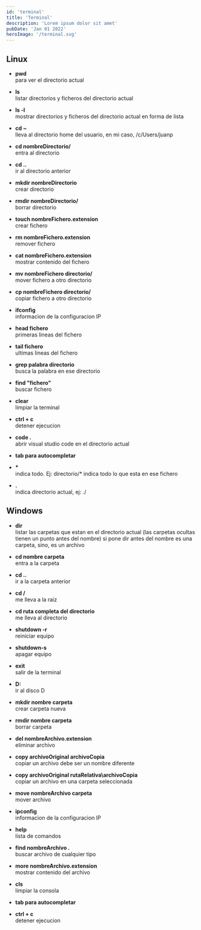 ```yaml
---
id: 'terminal'
title: 'Terminal'
description: 'Lorem ipsum dolor sit amet'
pubDate: 'Jan 01 2022'
heroImage: '/terminal.svg'
---
```


## Linux

- **pwd**  
  para ver el directorio actual

- **ls**  
  listar directorios y ficheros del directorio actual

- **ls -l**  
  mostrar directorios y ficheros del directorio actual en
  forma de lista

- **cd ~**  
  lleva al directorio home del usuario, en mi caso, /c/Users/juanp

- **cd nombreDirectorio/**  
  entra al directorio

- **cd ..**  
  ir al directorio anterior

- **mkdir nombreDirectorio**  
  crear directorio

- **rmdir nombreDirectorio/**  
  borrar directorio

- **touch nombreFichero.extension**  
  crear fichero

- **rm nombreFichero.extension**  
  remover fichero

- **cat nombreFichero.extension**  
  mostrar contenido del fichero

- **mv nombreFichero directorio/**  
  mover fichero a otro directorio

- **cp nombreFichero directorio/**  
  copiar fichero a otro directorio

- **ifconfig**  
  informacion de la configuracion IP

- **head fichero**  
  primeras lineas del fichero

- **tail fichero**  
  ultimas lineas del fichero

- **grep palabra directorio**  
  busca la palabra en ese directorio

- **find "fichero"**  
  buscar fichero

- **clear**  
  limpiar la terminal

- **ctrl + c**  
  detener ejecucion

- **code .**  
  abrir visual studio code en el directorio actual

- **tab para autocompletar**

- **\***  
  indica todo. Ej: directorio/\* indica todo lo que esta en ese fichero

- **\.**  
  indica directorio actual, ej: ./

## Windows

- **dir**  
  listar las carpetas que estan en el directorio actual
  (las carpetas ocultas tienen un punto antes del nombre)
  si pone dir antes del nombre es una carpeta, sino, es un archivo

- **cd nombre carpeta**  
  entra a la carpeta

- **cd ..**  
  ir a la carpeta anterior

- **cd /**  
  me lleva a la raiz

- **cd ruta completa del directorio**  
  me lleva al directorio

- **shutdown -r**  
  reiniciar equipo
- **shutdown-s**  
  apagar equipo

- **exit**  
  salir de la terminal

- **D:**  
  ir al disco D

- **mkdir nombre carpeta**  
  crear carpeta nueva

- **rmdir nombre carpeta**  
  borrar carpeta

- **del nombreArchivo.extension**  
  eliminar archivo

- **copy archivoOriginal archivoCopia**  
  copiar un archivo debe ser un nombre diferente

- **copy archivoOriginal rutaRelativa\archivoCopia**  
  copiar un archivo en una carpeta seleccionada

- **move nombreArchivo carpeta**  
  mover archivo

- **ipconfig**  
  informacion de la configuracion IP

- **help**  
  lista de comandos

- **find nombreArchivo _._**  
  buscar archivo de cualquier tipo

- **more nombreArchivo.extension**  
  mostrar contenido del archivo

- **cls**  
  limpiar la consola

- **tab para autocompletar**

- **ctrl + c**  
  detener ejecucion
